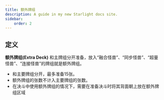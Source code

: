 ```yaml
---
title: 额外牌组 
description: A guide in my new Starlight docs site.
sidebar:
    order: 2
---
```


## 定义

**额外牌组(Extra Deck)** 和主牌组分开准备，放入“融合怪兽”、“同步怪兽”、“超量怪兽”、“连接怪兽”的牌组就是额外牌组。

- 和主要牌组分开，最多准备15张。
- 额外牌组的张数不计入主要牌组的张数。
- 在决斗中使用额外牌组的情况下，需要在准备决斗时将其背面朝上放在额外牌组区域
